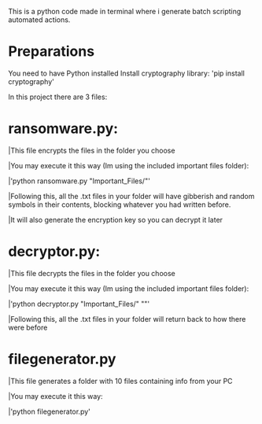 This is a python code made in terminal where i generate batch scripting
automated actions.

# Preparations
You need to have Python installed
Install cryptography library:
'pip install cryptography'



In this project there are 3 files:

# ransomware.py:

|This file encrypts the files in the folder you choose

|You may execute it this way (Im using the included important files folder):

|'python ransomware.py "Important_Files/"'

|Following this, all the .txt files in your folder will have gibberish and random symbols in their contents, blocking whatever you had written before.

|It will also generate the encryption key so you can decrypt it later



# decryptor.py:

|This file decrypts the files in the folder you choose

|You may execute it this way (Im using the included important files folder):

|'python decryptor.py "Important_Files/" "<Generated Encryption Key>"'

|Following this, all the .txt files in your folder will return back to how there were before



# filegenerator.py

|This file generates a folder with 10 files containing info from your PC

|You may execute it this way:

|'python filegenerator.py'

